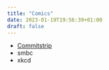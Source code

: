 ```yaml
---
title: "Comics"
date: 2023-01-19T19:56:39+01:00
draft: false
---
```


- [Commitstrip](https://www.commitstrip.com/)
- smbc
- xkcd
